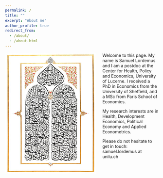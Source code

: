 ```yaml
---
permalink: /
title: ""
excerpt: "About me"
author_profile: true
redirect_from: 
  - /about/
  - /about.html
---
```

<img src="/images/image1.png" alt="hello-dark" width="300" height="400" style="float: left; padding-right:20px"/> Welcome to this page. My name is Samuel Lordemus and I am a postdoc at the Center for Health, Policy and Economics, University of Lucerne. I received a PhD in Economics from the University of Sheffield, and a MSc from Paris School of Economics. <br>

My research interests are in Health, Development Economics, Political Economy and Applied Econometrics.  <br>

Please do not hesitate to get in touch: samuel.lordemus at unilu.ch
